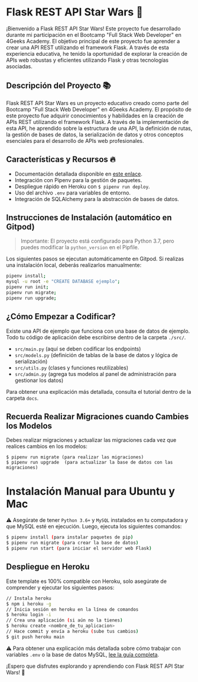# Flask REST API Star Wars 🌌

¡Bienvenido a Flask REST API Star Wars! Este proyecto fue desarrollado durante mi participación en el Bootcamp "Full Stack Web Developer" en 4Geeks Academy. El objetivo principal de este proyecto fue aprender a crear una API REST utilizando el framework Flask. A través de esta experiencia educativa, he tenido la oportunidad de explorar la creación de APIs web robustas y eficientes utilizando Flask y otras tecnologías asociadas.

## Descripción del Proyecto 📚

Flask REST API Star Wars es un proyecto educativo creado como parte del Bootcamp "Full Stack Web Developer" en 4Geeks Academy. El propósito de este proyecto fue adquirir conocimientos y habilidades en la creación de APIs REST utilizando el framework Flask. A través de la implementación de esta API, he aprendido sobre la estructura de una API, la definición de rutas, la gestión de bases de datos, la serialización de datos y otros conceptos esenciales para el desarrollo de APIs web profesionales.

## Características y Recursos 🔥

- Documentación detallada disponible en [este enlace](https://start.4geeksacademy.com).
- Integración con Pipenv para la gestión de paquetes.
- Despliegue rápido en Heroku con `$ pipenv run deploy`.
- Uso del archivo `.env` para variables de entorno.
- Integración de SQLAlchemy para la abstracción de bases de datos.

## Instrucciones de Instalación (automático en Gitpod)

> Importante: El proyecto está configurado para Python 3.7, pero puedes modificar la `python_version` en el Pipfile.

Los siguientes pasos se ejecutan automáticamente en Gitpod. Si realizas una instalación local, deberás realizarlos manualmente:

```sh
pipenv install;
mysql -u root -e "CREATE DATABASE ejemplo";
pipenv run init;
pipenv run migrate;
pipenv run upgrade;
```

## ¿Cómo Empezar a Codificar?

Existe una API de ejemplo que funciona con una base de datos de ejemplo. Todo tu código de aplicación debe escribirse dentro de la carpeta `./src/`.

- `src/main.py` (aquí se deben codificar los endpoints)
- `src/models.py` (definición de tablas de la base de datos y lógica de serialización)
- `src/utils.py` (clases y funciones reutilizables)
- `src/admin.py` (agrega tus modelos al panel de administración para gestionar los datos)

Para obtener una explicación más detallada, consulta el tutorial dentro de la carpeta `docs`.

## Recuerda Realizar Migraciones cuando Cambies los Modelos

Debes realizar migraciones y actualizar las migraciones cada vez que realices cambios en los modelos:
```
$ pipenv run migrate (para realizar las migraciones)
$ pipenv run upgrade  (para actualizar la base de datos con las migraciones)
```

# Instalación Manual para Ubuntu y Mac

⚠️ Asegúrate de tener `Python 3.6+` y `MySQL` instalados en tu computadora y que MySQL esté en ejecución. Luego, ejecuta los siguientes comandos:
```sh
$ pipenv install (para instalar paquetes de pip)
$ pipenv run migrate (para crear la base de datos)
$ pipenv run start (para iniciar el servidor web Flask)
```

## Despliegue en Heroku

Este template es 100% compatible con Heroku, solo asegúrate de comprender y ejecutar los siguientes pasos:

```sh
// Instala heroku
$ npm i heroku -g
// Inicia sesión en heroku en la línea de comandos
$ heroku login -i
// Crea una aplicación (si aún no la tienes)
$ heroku create <nombre_de_tu_aplicacion>
// Hace commit y envía a heroku (sube tus cambios)
$ git push heroku main
```

:warning: Para obtener una explicación más detallada sobre cómo trabajar con variables `.env` o la base de datos MySQL, [lee la guía completa](https://start.4geeksacademy.com/backend/deploy-heroku-mysql).

¡Espero que disfrutes explorando y aprendiendo con Flask REST API Star Wars! 🚀
